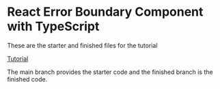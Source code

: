 # React Error Boundary Component with TypeScript

These are the starter and finished files for the tutorial

[Tutorial](https://www.linkedin.com/pulse/react-error-boundaries-components-typescript-rafael-barbosa-tvlzc)

The main branch provides the starter code and the finished branch is the finished code.
